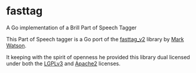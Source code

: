 # fasttag
A Go implementation of a Brill Part of Speech Tagger


This Part of Speech tagger is a Go port of the [fasttag_v2](https://github.com/mark-watson/fasttag_v2) library by [Mark Watson](http://markwatson.com).


It keeping with the spirit of openness he provided this library dual licensed under both the [LGPLv3](https://www.gnu.org/licenses/lgpl-3.0.en.html) and [Apache2](http://www.apache.org/licenses/LICENSE-2.0) licenses.

